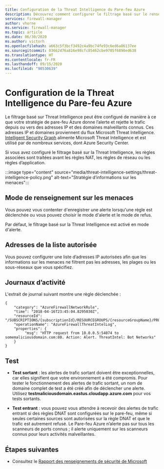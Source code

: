 ```yaml
---
title: Configuration de la Threat Intelligence du Pare-feu Azure
description: Découvrez comment configurer le filtrage basé sur le renseignement sur les menaces de manière à ce que votre stratégie Pare-feu Azure donne l’alerte et rejette le trafic depuis ou vers des adresses IP et des domaines malveillants connus.
services: firewall-manager
author: vhorne
ms.service: firewall-manager
ms.topic: article
ms.date: 06/30/2020
ms.author: victorh
ms.openlocfilehash: a663c5f3bcf3492c4a9bc74fe93c6ed6a86137ee
ms.sourcegitcommit: 03662d76a816e98cfc85462cbe9705f6890ed638
ms.translationtype: HT
ms.contentlocale: fr-FR
ms.lasthandoff: 09/15/2020
ms.locfileid: "90530639"
---
```

# <a name="azure-firewall-threat-intelligence-configuration"></a>Configuration de la Threat Intelligence du Pare-feu Azure

Le filtrage basé sur Threat Intelligence peut être configuré de manière à ce que votre stratégie de pare-feu Azure donne l’alerte et rejette le trafic depuis ou vers des adresses IP et des domaines malveillants connus. Ces adresses IP et domaines proviennent du flux Microsoft Threat Intelligence. [Intelligent Security Graph](https://www.microsoft.com/security/operations/intelligence) alimente Microsoft Threat Intelligence et est utilisé par de nombreux services, dont Azure Security Center.<br>

Si vous avez configuré le filtrage basé sur la Threat Intelligence, les règles associées sont traitées avant les règles NAT, les règles de réseau ou les règles d’application.

:::image type="content" source="media/threat-intelligence-settings/threat-intelligence-policy.png" alt-text="Stratégie d’informations sur les menaces":::

## <a name="threat-intelligence-mode"></a>Mode de renseignement sur les menaces

Vous pouvez vous contenter d'enregistrer une alerte lorsqu'une règle est déclenchée ou vous pouvez choisir le mode d'alerte et le mode de refus.

Par défaut, le filtrage basé sur la Threat Intelligence est activé en mode d'alerte.

## <a name="allowed-list-addresses"></a>Adresses de la liste autorisée

Vous pouvez configurer une liste d’adresses IP autorisées afin que les informations sur les menaces ne filtrent pas les adresses, les plages ou les sous-réseaux que vous spécifiez.



## <a name="logs"></a>Journaux d’activité

L'extrait de journal suivant montre une règle déclenchée :

```
{
    "category": "AzureFirewallNetworkRule",
    "time": "2018-04-16T23:45:04.8295030Z",
    "resourceId": "/SUBSCRIPTIONS/{subscriptionId}/RESOURCEGROUPS/{resourceGroupName}/PROVIDERS/MICROSOFT.NETWORK/AZUREFIREWALLS/{resourceName}",
    "operationName": "AzureFirewallThreatIntelLog",
    "properties": {
         "msg": "HTTP request from 10.0.0.5:54074 to somemaliciousdomain.com:80. Action: Alert. ThreatIntel: Bot Networks"
    }
}
```

## <a name="testing"></a>Test

- **Test sortant** : les alertes de trafic sortant doivent être exceptionnelles, car elles signifient que votre environnement a été compromis. Pour tester le fonctionnement des alertes de trafic sortant, un nom de domaine complet de test a été créé afin de déclencher une alerte. Utilisez **testmaliciousdomain.eastus.cloudapp.azure.com** pour vos tests sortants.

- **Test entrant** : vous pouvez vous attendre à recevoir des alertes de trafic entrant si des règles DNAT sont configurées sur le pare-feu, même si seules certaines sources sont autorisées sur la règle DNAT et que le trafic est autrement refusé. Le Pare-feu Azure n’alerte pas sur tous les scanneurs de ports connus ; il alerte uniquement sur les scanneurs connus pour leurs activités malveillantes.

## <a name="next-steps"></a>Étapes suivantes

- Consultez le [Rapport des renseignements de sécurité de Microsoft](https://www.microsoft.com/en-us/security/operations/security-intelligence-report)